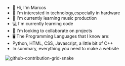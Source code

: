 - 👋 Hi, I'm Marcos 
- 👀 I'm interested in technology,especially in hardware
- 🌱 I'm currently learning music production
- 💻 I'm currently learning code
- 💞️ I'm looking to collaborate on projects
- 🖥 The Programming Languages that I know are:
- Python, HTML, CSS, Javascript, a little bit of C++
- In summary, everything you need to make a website

![github-contribution-grid-snake](https://user-images.githubusercontent.com/94223917/213924188-c17ff2f0-34fa-4ba7-8413-b71ad03f371a.svg)
